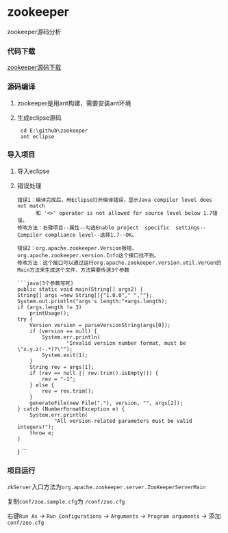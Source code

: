 # zookeeper
zookeeper源码分析

### 代码下载
[zookeeper源码下载](https://github.com/apache/zookeeper/releases)

### 源码编译
1. zookeeper是用ant构建，需要安装ant环境
2. 生成eclipse源码  

		cd E:\github\zookeeper
		ant eclipse

### 导入项目
1.  导入eclipse
2.	错误处理
		
		错误1：编译完成后，用Eclipse打开编译错误，显示Java compiler level does not match 
		      和 '<>' operator is not allowed for source level below 1.7错误。
		修改方法：右键项目--属性--勾选Enable project  specific  settings--Compiler compliance level--选择1.7--OK。
		
		错误2：org.apache.zookeeper.Version报错，org.apache.zookeeper.version.Info这个接口找不到。
		修改方法：这个接口可以通过运行org.apache.zookeeper.version.util.VerGen的Main方法来生成这个文件，方法需要传递3个参数

		```java(3个参数写死)
		public static void main(String[] args2) {
        String[] args =new String[]{"1.0.0"," ",""};
        System.out.println("args's length:"+args.length);
        if (args.length != 3)
            printUsage();
        try {
            Version version = parseVersionString(args[0]);
            if (version == null) {
                System.err.println(
                        "Invalid version number format, must be \"x.y.z(-.*)?\"");
                System.exit(1);
            }
            String rev = args[1];
            if (rev == null || rev.trim().isEmpty()) {
                rev = "-1";
            } else {
                rev = rev.trim();
            }
            generateFile(new File("."), version, "", args[2]);
        } catch (NumberFormatException e) {
            System.err.println(
                    "All version-related parameters must be valid integers!");
            throw e;
        }
    }
		```

### 项目运行

`zkServer`入口方法为`org.apache.zookeeper.server.ZooKeeperServerMain` 
   
复制`conf/zoo.sample.cfg`为 `/conf/zoo.cfg`  
  
右键`Run As` -> `Run Configurations` -> `Arguments` -> `Program arguments` -> 添加 `conf/zoo.cfg`

	
